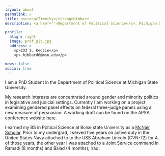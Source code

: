 ```yaml
---
layout: about
permalink: /
title: <strong>Timothy</strong>Hibbard
description: <a href="">Department of Political Science</a>. Michigan State University

profile:
  align: right
  image: prof_pic.jpg
  address: >
    <p>233 S. Kedzie</p>
    <p> hibbard6@msu.edu</p>

news: false
social: true
---
```


I am a PhD Student in the Department of Political Science at Michigan State University.

My research interests are concentrated around gender and minority politics in legislative and judicial settings. Currently I am working on a project examining gendered panel effects on federal three-judge panels using a new measure of persuasion. A working draft can be found on the APSA conference website [here](https://convention2.allacademic.com/one/apsa/apsa17/index.php?cmd=Online+Program+View+Paper&selected_paper_id=1246509&PHPSESSID=8st79g8ic5rr4ioo1sskmja1s4).

I earned my BS in Poltical Science at Boise state University as a [McNair Scholar](https://mcnairscholars.com/about/). Prior to my undergrad, I served five years on active duty in the United States Navy attached to to the USS Abraham Lincoln (CVN-72) for 4 of those years, the other year I was attached to a Joint Service command in Ramadi (8 months) and Balad (4 months), Iraq.
